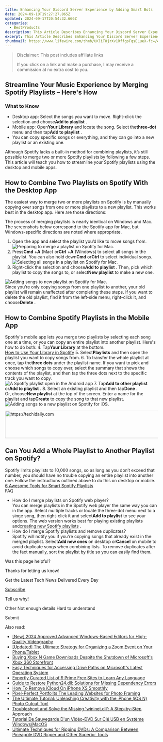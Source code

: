 ```yaml
---
title: Enhancing Your Discord Server Experience by Adding Smart Bots
date: 2024-09-10T19:27:27.865Z
updated: 2024-09-17T20:54:32.666Z
categories:
  - BestProducts
description: This Article Describes Enhancing Your Discord Server Experience by Adding Smart Bots
excerpt: This Article Describes Enhancing Your Discord Server Experience by Adding Smart Bots
thumbnail: https://www.lifewire.com/thmb/UKliT8jrXv1RffgsFqsELueX-fc=/400x300/filters:no_upscale():max_bytes(150000):strip_icc():format(webp)/GettyImages-1026660906-c41af572f8f04cbc9cdbd386955cd5c7.jpg
---
```


>  Disclaimer: This post includes affiliate links
>
>  If you click on a link and make a purchase, I may receive a commission at no extra cost to you.
>

## Streamline Your Music Experience by Merging Spotify Playlists – Here's How

### What to Know

* Desktop app: Select the songs you want to move. Right-click the selection and choose**Add to playlist** .
* Mobile app: Open**Your Library** and locate the song. Select the**three-dot** menu and then tap**Add to playlist** .
* You can copy specific songs or everything, and they can go into a new playlist or an existing one.

 Although Spotify lacks a built-in method for combining playlists, it’s still possible to merge two or more Spotify playlists by following a few steps. This article will teach you how to streamline your Spotify playlists using the desktop and mobile apps.

## How to Combine Two Playlists on Spotify With the Desktop App

 The easiest way to merge two or more playlists on Spotify is by manually copying over songs from one or more playlists to a new playlist. This works best in the desktop app. Here are those directions:

 The process of merging playlists is nearly identical on Windows and Mac. The screenshots below correspond to the Spotify app for Mac, but Windows-specific directions are noted where appropriate.

1. Open the app and select the playlist you’d like to move songs from.  
![Preparing to merge a playlist on Spotify for Mac.](https://www.lifewire.com/thmb/kkElnEz9rGvsflfDgp8cp-ovNo8=/1500x0/filters:no_upscale():max_bytes(150000):strip_icc():format(webp)/001_merge-playlists-on-spotify-5202373-a8b91b14fe324320b354e9353d1866c9.jpg)
2. Press**Cmd** +**A** (Mac) or**Ctrl** +**A** (Windows) to select all songs in the playlist. You can also hold down**Cmd** or**Ctrl** to select individual songs.  
![Selecting all songs in a playlist on Spotify for Mac.](https://www.lifewire.com/thmb/_hKv244UAirb5FnHnFEk_ZbVBuo=/1500x0/filters:no_upscale():max_bytes(150000):strip_icc():format(webp)/002_merge-playlists-on-spotify-5202373-a6edc73668f8475191369a4b40d8fed2.jpg)
3. Right-click the selection and choose**Add to playlist** . Then, pick which playlist to copy the songs to, or select**New playlist** to make a new one.  

![Adding songs to new playlist on Spotify for Mac.](https://www.lifewire.com/thmb/tfxVAzkaWutG7E-xA4XbtRnhggE=/1500x0/filters:no_upscale():max_bytes(150000):strip_icc():format(webp)/003_merge-playlists-on-spotify-5202373-970d32130ec94e7e912e3b8a5bf45bca.jpg)  
 Since you’re only copying songs from one playlist to another, your old playlist will remain unaffected after completing these steps. If you want to delete the old playlist, find it from the left-side menu, right-click it, and choose**Delete** .  

## How to Combine Spotify Playlists in the Mobile App

 Spotify's mobile app lets you merge two playlists by selecting each song one at a time, or you can copy an entire playlist into another playlist. Here's how to do both:
4. Tap**Your Library** at the bottom.  
[How to Use Your Library in Spotify](https://www.lifewire.com/use-your-library-in-spotify-7494508)
5. Select**Playlists** and then open the playlist you want to copy songs from.
6. To transfer the whole playlist at once, tap the**three dots** under the playlist name. If you want to pick and choose which songs to copy over, select the summary that shows the contents of the playlist, and then tap the three dots next to the specific track you want to copy.  
![A Spotify playlist open in the Android app](https://www.lifewire.com/thmb/P26CPnIYq_ZMj20mUWGqFGPjlP4=/1500x0/filters:no_upscale():max_bytes(150000):strip_icc():format(webp)/spotify-add-to-playlist-7d57db1230b34b8c9338cf1787e68008.png)
7. Tap**Add to other playlist** or**Add to playlist** .
8. Select an existing playlist and then tap**Done** .  
 Or, choose**New playlist** at the top of the screen. Enter a name for the playlist and tap**Create** to copy the song to that new playlist.  
![Adding songs to a new playlist on Spotify for iOS.](https://www.lifewire.com/thmb/SKrH-26ndgKBnX2y10pQw2I_yxI=/1500x0/filters:no_upscale():max_bytes(150000):strip_icc():format(webp)/007_merge-playlists-on-spotify-5202373-80bb7abe7b8a4cd39812ac6f4818792d.jpg)  

<!-- affiliate ads begin -->
<a href="https://imp.i357552.net/c/5597632/1030129/11832" target="_top" id="1030129">
  <img src="//a.impactradius-go.com/display-ad/11832-1030129" border="0" alt="https://techidaily.com" width="720" height="90"/>
</a>
<img height="0" width="0" src="https://imp.i357552.net/i/5597632/1030129/11832" style="position:absolute;visibility:hidden;" border="0" />
<!-- affiliate ads end -->

## Can You Add a Whole Playlist to Another Playlist on Spotify?

 Spotify limits playlists to 10,000 songs, so as long as you don’t exceed that number, you should have no trouble copying an entire playlist into another one. Follow the instructions outlined above to do this on desktop or mobile.  
[6 Awesome Tools for Smart Spotify Playlists](https://www.lifewire.com/awesome-tools-for-better-spotify-playlists-4091942)  
 FAQ  

* How do I merge playlists on Spotify web player?  
    You can merge playlists in the Spotify web player the same way you can in the app. Select multiple tracks or locate the three-dot menu next to a singe song, then right-click it and select**Add to playlist** to see your options. The web version works best for playing existing playlists and[creating new Spotify playlists](https://www.lifewire.com/make-a-playlist-on-spotify-4138575) .  
* How do I merge Spotify playlists and remove duplicates?  
    Spotify will notify you if you're copying songs that already exist in the merged playlist. Select**Add new ones** on desktop or**Cancel** on mobile to avoid duplicate songs when combining lists. To remove duplicates after the fact manually, sort the playlist by title so you can easily find them.

Was this page helpful?

Thanks for letting us know!

 Get the Latest Tech News Delivered Every Day

[Subscribe](https://www.lifewire.com/#)

Tell us why!

 Other  Not enough details  Hard to understand

 Submit

<ins class="adsbygoogle"
     style="display:block"
     data-ad-format="autorelaxed"
     data-ad-client="ca-pub-7571918770474297"
     data-ad-slot="1223367746"></ins>

<ins class="adsbygoogle"
     style="display:block"
     data-ad-client="ca-pub-7571918770474297"
     data-ad-slot="8358498916"
     data-ad-format="auto"
     data-full-width-responsive="true"></ins>

<span class="atpl-alsoreadstyle">Also read:</span>
<div><ul>
<li><a href="https://fox-blue.techidaily.com/new-2024-approved-advanced-windows-based-editors-for-high-quality-videography/"><u>[New] 2024 Approved Advanced Windows-Based Editors for High-Quality Videography</u></a></li>
<li><a href="https://some-guidance.techidaily.com/updated-the-ultimate-strategy-for-organizing-a-zoom-event-on-your-phonetablet/"><u>[Updated] The Ultimate Strategy for Organizing a Zoom Event on Your Phone/Tablet</u></a></li>
<li><a href="https://buynow-help.techidaily.com/buying-xbox-n-game-downloads-despite-the-shutdown-of-microsofts-xbox-360-storefront/"><u>Buying Xbox N Game Downloads Despite the Shutdown of Microsoft's Xbox 360 Storefront</u></a></li>
<li><a href="https://win-dash.techidaily.com/easy-techniques-for-accessing-drive-paths-on-microsofts-latest-operating-system/"><u>Easy Techniques for Accessing Drive Paths on Microsoft's Latest Operating System</u></a></li>
<li><a href="https://techtrends.techidaily.com/expertly-curated-list-of-9-prime-free-sites-to-learn-any-language/"><u>Expertly Curated List of 9 Prime Free Sites to Learn Any Language</u></a></li>
<li><a href="https://techtrends.techidaily.com/guide-to-restore-python24dll-solutions-for-missing-dependency-errors/"><u>Guide to Restore Python24.dll: Solutions for Missing Dependency Errors</u></a></li>
<li><a href="https://activate-lock.techidaily.com/how-to-remove-icloud-on-iphone-xs-smoothly-by-drfone-ios/"><u>How To Remove iCloud On iPhone XS Smoothly</u></a></li>
<li><a href="https://extra-resources.techidaily.com/pixel-perfect-portfolits-the-leading-websites-for-photo-framing/"><u>Pixel-Perfect Portfolits The Leading Websites for Photo Framing</u></a></li>
<li><a href="https://techtrends.techidaily.com/the-ultimate-tutorial-unleashing-creativity-with-the-iphone-ios-n-photo-cutout-tool/"><u>The Ultimate Tutorial: Unleashing Creativity with the iPhone (iOS N) Photo Cutout Tool</u></a></li>
<li><a href="https://techtrends.techidaily.com/troubleshoot-and-solve-the-missing-wininetdll-a-step-by-step-approach/"><u>Troubleshoot and Solve the Missing 'wininet.dll': A Step-by-Step Approach</u></a></li>
<li><a href="https://discover-dash.techidaily.com/tutorial-de-sauvegarde-dun-video-dvd-sur-cle-usb-en-systeme-windowsmacos/"><u>Tutorial De Sauvegarde D'un Vidéo-DVD Sur Clé USB en Système Windows/MacOS</u></a></li>
<li><a href="https://smart-video-creator.techidaily.com/ultimate-techniques-for-ripping-dvds-a-comparison-between-pineapple-dvd-ripper-and-other-superior-tools/"><u>Ultimate Techniques for Ripping DVDs: A Comparison Between Pineapple DVD Ripper and Other Superior Tools</u></a></li>
</ul></div>

